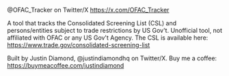 @OFAC_Tracker on Twitter/X
https://x.com/OFAC_Tracker

A tool that tracks the Consolidated Screening List (CSL) and persons/entities subject to trade restrictions by US Gov't. Unofficial tool, not affiliated with OFAC or any US Gov't Agency. 
The CSL is available here: https://www.trade.gov/consolidated-screening-list

Built by Justin Diamond, @justindiamondhq on Twitter/X.
Buy me a coffee: https://buymeacoffee.com/justindiamond
